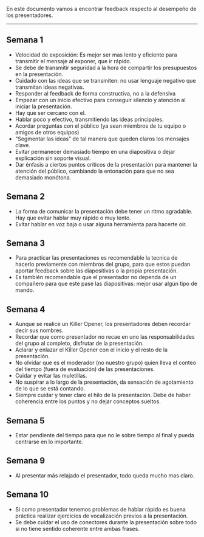 En este documento vamos a encontrar feedback respecto al desempeño de los presentadores.
****
## Semana 1
+  Velocidad de exposición: Es mejor ser mas lento y eficiente para transmitir el mensaje al exponer, que ir rápido.
+ Se debe de transmitir seguridad a la hora de compartir los presupuestos en la presentación.
+ Cuidado con las ideas que se transmiten: no usar lenguaje negativo que transmitan ideas negativas.
+ Responder al feedback de forma constructiva, no a la defensiva
+ Empezar con un inicio efectivo para conseguir silencio y atención al iniciar la presentación.
+ Hay que ser cercano con el.
+ Hablar poco y efectivo, transmitiendo las ideas principales.
+ Acordar preguntas con el público (ya sean miembros de tu equipo o amigos de otros equipos)
+ “Segmentar las ideas” de tal manera que queden claros los mensajes clave.
+ Evitar permanecer demasiado tiempo en una diapositiva o dejar explicación sin soporte visual.
+ Dar énfasis a ciertos puntos críticos de la presentación para mantener la atención del público, cambiando la entonación para que no sea demasiado monótona.

## Semana 2
+ La forma de comunicar la presentación debe tener un ritmo agradable. Hay que evitar hablar muy rápido o muy lento.
+ Evitar hablar en voz baja o usar alguna herramienta para hacerte oír.

## Semana 3
+ Para practicar las presentaciones es recomendable la tecnica de hacerlo previamente con miembros del grupo, para que estos puedan aportar feedback sobre las diapositivas o la propia presentación.
+ Es también recomendable que el presentador no dependa de un compañero para que este pase las diapositivas: mejor usar algún tipo de mando.

## Semana 4
+ Aunque se realice un Killer Opener, los presentadores deben recordar decir sus nombres.
+ Recordar que como presentador no recae en uno las responsabilidades del grupo al completo, disfrutar de la presentación.
+ Aclarar y enlazar el Killer Opener con el inicio y el resto de la presentación.
+ No olvidar que es el moderador (no nuestro grupo) quien lleva el conteo del tiempo (fuera de evaluación) de las presentaciones.
+ Cuidar y evitar las muletillas.
+ No suspirar a lo largo de la presentación, da sensación de agotamiento de lo que se está contando.
+ Siempre cuidar y tener claro el hilo de la presentación. Debe de haber coherencia entre los puntos y no dejar conceptos sueltos.

## Semana 5
+ Estar pendiente del tiempo para que no le sobre tiempo al final y pueda centrarse en lo importante.

## Semana 9
+ Al presentar más relajado el presentador, todo queda mucho mas claro.

## Semana 10
+ Si como presentador tenemos problemas de hablar rápido es buena práctica realizar ejercicios de vocalización previos a la presentación.
+ Se debe cuidar el uso de conectores durante la presentación sobre todo si no tiene sentido coherente entre ambas frases.


